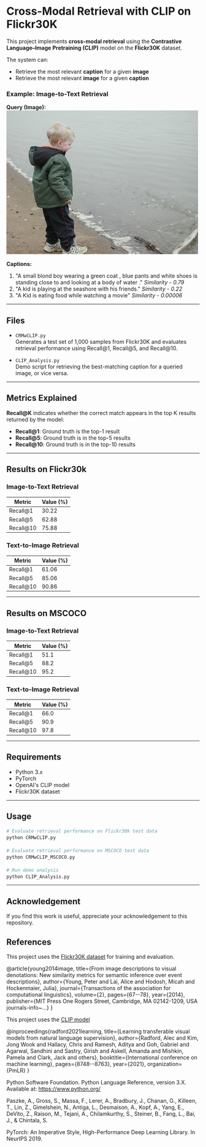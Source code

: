 

# Cross-Modal Retrieval with CLIP on Flickr30K

This project implements **cross-modal retrieval** using the **Contrastive Language–Image Pretraining (CLIP)** model on the **Flickr30K** dataset.

The system can:
- Retrieve the most relevant **caption** for a given **image**
- Retrieve the most relevant **image** for a given **caption**

### Example: Image-to-Text Retrieval

**Query (Image):** 
![Example Query Image](6734417.jpg)

**Captions:**
1. "A small blond boy wearing a green coat , blue pants and white shoes is standing close to and looking at a body of water ."   *Similarity - 0.79*
2. "A kid is playing at the seashore with his friends."   *Similarity - 0.22*
3. "A Kid is eating food while watching a movie"   *Similarity - 0.00006*

---

## Files

- `CRMwCLIP.py`  
  Generates a test set of 1,000 samples from Flickr30K and evaluates retrieval performance using Recall@1, Recall@5, and Recall@10.

- `CLIP_Analysis.py`  
  Demo script for retrieving the best-matching caption for a queried image, or vice versa.

---

## Metrics Explained

**Recall@K** indicates whether the correct match appears in the top K results returned by the model:

- **Recall@1**: Ground truth is the top-1 result
- **Recall@5**: Ground truth is in the top-5 results
- **Recall@10**: Ground truth is in the top-10 results

---

## Results on Flickr30k

### Image-to-Text Retrieval

| Metric     | Value (%) |
|------------|------------|
| Recall@1   | 30.22      |
| Recall@5   | 62.88      |
| Recall@10  | 75.88      |

### Text-to-Image Retrieval

| Metric     | Value (%) |
|------------|------------|
| Recall@1   | 61.06      |
| Recall@5   | 85.06      |
| Recall@10  | 90.86      |

---
## Results on MSCOCO

### Image-to-Text Retrieval

| Metric     | Value (%) |
|------------|------------|
| Recall@1   | 51.1      |
| Recall@5   | 88.2      |
| Recall@10  | 95.2      |

### Text-to-Image Retrieval

| Metric     | Value (%) |
|------------|------------|
| Recall@1   | 66.0      |
| Recall@5   | 90.9      |
| Recall@10  | 97.8      |

---

## Requirements

- Python 3.x
- PyTorch
- OpenAI's CLIP model
- Flickr30K dataset

---

## Usage

```bash
# Evaluate retrieval performance on Flickr30k test data
python CRMwCLIP.py

# Evaluate retrieval performance on MSCOCO test data
python CRMwCLIP_MSCOCO.py

# Run demo analysis
python CLIP_Analysis.py

```

---

## Acknowledgement

If you find this work is useful, appreciate your acknowledgement to this repository.  


## References 

This project uses the [Flickr30K dataset](http://shannon.cs.illinois.edu/DenotationGraph/) for training and evaluation.

@article{young2014image,
  title={From image descriptions to visual denotations: New similarity metrics for semantic inference over event descriptions},
  author={Young, Peter and Lai, Alice and Hodosh, Micah and Hockenmaier, Julia},
  journal={Transactions of the association for computational linguistics},
  volume={2},
  pages={67--78},
  year={2014},
  publisher={MIT Press One Rogers Street, Cambridge, MA 02142-1209, USA journals-info~…}
}

This project uses the [CLIP model](https://github.com/openai/CLIP)

@inproceedings{radford2021learning,
  title={Learning transferable visual models from natural language supervision},
  author={Radford, Alec and Kim, Jong Wook and Hallacy, Chris and Ramesh, Aditya and Goh, Gabriel and Agarwal, Sandhini and Sastry, Girish and Askell, Amanda and Mishkin, Pamela and Clark, Jack and others},
  booktitle={International conference on machine learning},
  pages={8748--8763},
  year={2021},
  organization={PmLR}
}

Python Software Foundation. Python Language Reference, version 3.X.
Available at: https://www.python.org/

Paszke, A., Gross, S., Massa, F., Lerer, A., Bradbury, J., Chanan, G.,
Killeen, T., Lin, Z., Gimelshein, N., Antiga, L., Desmaison, A.,
Kopf, A., Yang, E., DeVito, Z., Raison, M., Tejani, A., Chilamkurthy, S.,
Steiner, B., Fang, L., Bai, J., & Chintala, S.

PyTorch: An Imperative Style, High-Performance Deep Learning Library.
In NeurIPS 2019.

